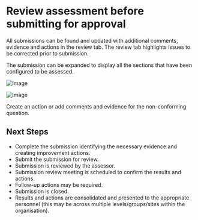 # Review assessment before submitting for approval

All submissions can be found and updated with additional comments, evidence and actions in the review tab. The review tab highlights issues to be corrected prior to submission.

The submission can be expanded to display all the sections that have been configured to be assessed.

![Image](/assets/screenshots/jobs/reviewSubmissionAccountable.png)

![Image](/assets/screenshots/jobs/AccReview-editresults.png)

Create an action or add comments and evidence for the non-conforming question.


## Next Steps
- Complete the submission identifying the necessary evidence and creating improvement actions.
- Submit the submission for review.
- Submission is reviewed by the assessor.
- Submission review meeting is scheduled to confirm the results and actions.
- Follow-up actions may be required.
- Submission is closed.
- Results and actions are consolidated and presented to the appropriate personnel (this may be across multiple levels/groups/sites within the organisation). 